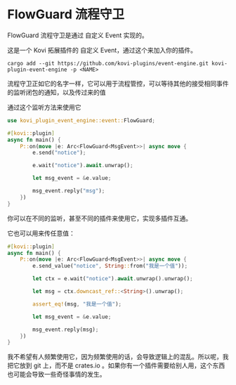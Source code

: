 # FlowGuard 流程守卫

FlowGuard 流程守卫是通过 自定义 Event 实现的。

这是一个 Kovi 拓展插件的 自定义 Event，通过这个来加入你的插件。

```shell
cargo add --git https://github.com/kovi-plugins/event-engine.git kovi-plugin-event-engine -p <NAME>
```

流程守卫正如它的名字一样，它可以用于流程管控，可以等待其他的接受相同事件的监听闭包的通知，以及传过来的值

通过这个监听方法来使用它

```rust
use kovi_plugin_event_engine::event::FlowGuard;

#[kovi::plugin]
async fn main() {
    P::on(move |e: Arc<FlowGuard<MsgEvent>>| async move {
        e.send("notice");

        e.wait("notice").await.unwrap();

        let msg_event = &e.value;

        msg_event.reply("msg");
    })
}
```

你可以在不同的监听，甚至不同的插件来使用它，实现多插件互通。

它也可以用来传任意值：

```rust
#[kovi::plugin]
async fn main() {
    P::on(move |e: Arc<FlowGuard<MsgEvent>>| async move {
        e.send_value("notice", String::from("我是一个值"));

        let ctx = e.wait("notice").await.unwrap().unwrap();

        let msg = ctx.downcast_ref::<String>().unwrap();

        assert_eq!(msg, "我是一个值");

        let msg_event = &e.value;

        msg_event.reply(msg);
    })
}
```

我不希望有人频繁使用它，因为频繁使用的话，会导致逻辑上的混乱。所以呢，我把它放到 git 上，而不是 crates.io 。如果你有一个插件需要给别人用，这个东西也可能会导致一些奇怪事情的发生。

